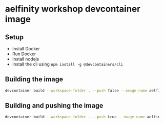 # aelfinity workshop devcontainer image

## Setup

- Install Docker
- Run Docker
- Install nodejs
- Install the cli using `npm install -g @devcontainers/cli`

## Building the image

```bash
devcontainer build --workspace-folder . --push false --image-name aelfinity-workshop
```

## Building and pushing the image

```bash
devcontainer build --workspace-folder . --push true --image-name aelfinity-workshop
```
